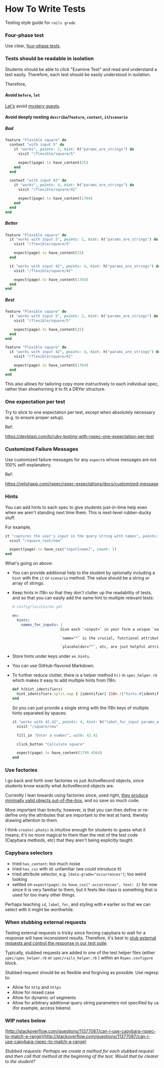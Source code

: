 # How To Write Tests

Testing style guide for `rails grade`

### Four-phase test

Use clear, [four-phase tests](https://robots.thoughtbot.com/four-phase-test).

### Tests should be readable in isolation

Students should be able to click "Examine Test" and read and understand a test easily. Therefore, each test should be easily understood in isolation.

Therefore,

#### Avoid `before`, `let`

[Let's](https://robots.thoughtbot.com/lets-not#will-our-mystery-guest-please-leave) avoid [mystery guests](https://robots.thoughtbot.com/mystery-guest).

#### Avoid deeply nesting `describe`/`feature`, `context`, `it`/`scenario`

##### Bad

```ruby
feature "Flexible square" do
  context "with input 5" do
    it "works", points: 2, hint: h("params_are_strings") do
      visit "/flexible/square/5"

      expect(page).to have_content(25)
    end
  end

  context "with input 42" do
    it "works", points: 4, hint: h("params_are_strings") do
      visit "/flexible/square/42"

      expect(page).to have_content(1764)
    end
  end
end
```

##### Better

```ruby
feature "Flexible square" do
  it "works with input 5", points: 2, hint: h("params_are_strings") do
    visit "/flexible/square/5"

    expect(page).to have_content(25)
  end

  it "works with input 42", points: 4, hint: h("params_are_strings") do
    visit "/flexible/square/42"

    expect(page).to have_content(1764)
  end
end
```

##### Best

```ruby
feature "Flexible square" do
  it "works with input 5", points: 2, hint: h("params_are_strings") do
    visit "/flexible/square/5"

    expect(page).to have_content(25)
  end
end

feature "Flexible square" do
  it "works with input 42", points: 4, hint: h("params_are_strings") do
    visit "/flexible/square/42"

    expect(page).to have_content(1764)
  end
end
```

This also allows for tailoring copy more instructively to each individual spec, rather than shoehorning it to fit a DRYer structure.

### One expectation per test

Try to stick to one expectation per test, except when absolutely necessary (e.g. to ensure proper setup).

Ref:

https://devblast.com/b/ruby-testing-with-rspec-one-expectation-per-test

### Customized Failure Messages

Use customized failure messages for any `expect`s whose messages are not 100% self-explanatory.

Ref:

https://relishapp.com/rspec/rspec-expectations/docs/customized-message

### Hints

You can add hints to each spec to give students just-in-time help even when we aren't standing next time them. This is next-level rubber-ducky stuff.

For example,

```ruby
it "captures the user's input in the query string with names", points: 4, hint: h("names_for_inputs") do
  visit "/square_root/new"

  expect(page).to have_css("input[name]", count: 1)
end
```

What's going on above:

- You can provide additional help to the student by optionally including a `hint` with the `it` or `scenario` method. The value should be a string or array of strings.
- Keep hints in I18n so that they don't clutter up the readability of tests, and so that you can easily add the same hint to multiple relevant tests:

    ```yml
    # config/locales/en.yml
    
    en:
      hints:
        names_for_inputs: |
                          Give each `<input>` in your form a unique `name=""` attribute.

                          `name=""` is the crucial, functional attribute of an `<input>` that determines what the user's input gets labeled as in the query string, and therefore what key it gets stored under in the `params` hash, and therefore how you will access it in your next RCAV.

                          `placeholder=""`, etc, are just helpful attributes to use to be user-friendly. `name=""` is the functional one.
    ```
    
- Store hints under keys under `en.hints`.
- You can use GitHub-flavored Markdown.
- To further reduce clutter, there is a helper method `h()` in `spec_helper.rb` which makes it easy to add multiple hints from I18n:

    ```ruby
    def h(hint_identifiers)
      hint_identifiers.split.map { |identifier| I18n.t("hints.#{identifier}") }
    end
    ```
    
    So you can just provide a single string with the I18n keys of multiple hints separated by spaces:
    
    ```ruby
    it "works with 42.42", points: 4, hint: h("label_for_input params_are_strings") do
      visit "/square/new"

      fill_in "Enter a number", with: 42.42

      click_button "Calculate square"

      expect(page).to have_content(1799.4564)
    end
    ```

### Use factories

I go back and forth over factories vs just ActiveRecord objects, since students know exactly what ActiveRecord objects are.

Currently I lean towards using factories since, used right, [they produce minimally valid objects out-of-the-box](https://robots.thoughtbot.com/factories-should-be-the-bare-minimum), and so save so much code.

More important than brevity, however, is that you can then define or re-define only the attributes that are important to the test at hand, thereby drawing attention to them.

I think `create(:photo)` is intuitive enough for students to guess what it means; it's no more magical to them than the rest of the test code \(Capybara methods, etc\) that they aren't being explicitly taught.

### Capybara selectors

* tried `has_content`: too much noise
* tried `has_css` with id: unfamiliar \(we could introduce it\)
* tried attribute selector, e.g. `[data-grade="occurrences"]`; too weird looking
* settled on `expect(page).to have_css(".occurrences", text: 2)` for now since it is very familiar to them, but it feels like class is something that is used for too many other things.

Perhaps teaching `id`, `label`, `for`, and styling with `#` earlier so that we can select with it might be worthwhile.

### When stubbing external requests

Testing external requests is tricky since forcing capybara to wait for a response will have inconsistent results. Therefore, it's best to [stub external requests and control the response in our test suite](https://robots.thoughtbot.com/how-to-stub-external-services-in-tests#create-a-fake-hello-sinatra).

Typically, stubbed requests are added in one of the test helper files \(either `spec/spec_helper.rb` or `spec/rails_helper.rb` \) within an `Rspec.configure` block.

Stubbed request should be as flexible and forgiving as possible. Use regexp to:

* Allow for `http` and `https`
* Allow for mixed case
* Allow for dynamic url segments
* Allow for arbitrary additional query string parameters not specified by us \(for example, access tokens\)

### WIP notes below

[http://stackoverflow.com/questions/11377087/can-i-use-capybara-rspec-to-match-a-range](http://stackoverflow.com/questions/11377087/can-i-use-capybara-rspec-to-match-a-range)

_Stubbed requests: Perhaps we create a method for each stubbed request and then call that method at the beginning of the test. Would that be clearer to the student?_
